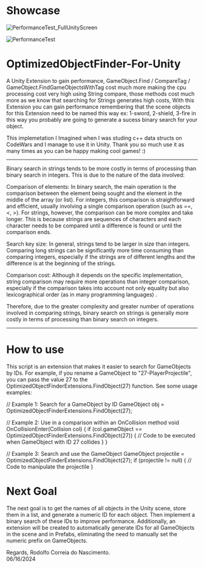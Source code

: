 # Showcase

![PerformanceTest_FullUnityScreen](https://github.com/RodolfoCorreiaNascimento/OptimizedObjectFinder-For-Unity/assets/64981849/dde91652-90e4-4f21-ba48-70545506c47b)

![PerformanceTest](https://github.com/RodolfoCorreiaNascimento/OptimizedObjectFinder-For-Unity/assets/64981849/4bbc5fab-9d33-41f9-9eed-81b2e514a54f)

# OptimizedObjectFinder-For-Unity
A Unity Extension to gain performance, GameObject.Find / CompareTag / GameObject.FindGameObjectsWithTag cost much more making the cpu processing cost very high using String compare, those methods cost much more as we know that searching for Strings generates high costs, With this Extension you can gain performance remembering that the scene objects for this Extension need to be named this way ex: 1-sword, 2-shield, 3-fire in this way you probably are going to generate a sucess binary search for your object.

This implemetation I Imagined when I was studing c++ data structs on CodeWars and I manage to use it in Unity. Thank you so much use it as many times as you can be happy making cool games! :)

-----------------------------------------------------------------------------------------------------------------------------------------------------------------------------------------------------------------------------------------------------
Binary search in strings tends to be more costly in terms of processing than binary search in integers. This is due to the nature of the data involved:

Comparison of elements: In binary search, the main operation is the comparison between the element being sought and the element in the middle of the array (or list). For integers, this comparison is straightforward and efficient, usually involving a single comparison operation (such as ==, <, >). For strings, however, the comparison can be more complex and take longer. This is because strings are sequences of characters and each character needs to be compared until a difference is found or until the comparison ends.

Search key size: In general, strings tend to be larger in size than integers. Comparing long strings can be significantly more time consuming than comparing integers, especially if the strings are of different lengths and the difference is at the beginning of the strings.

Comparison cost: Although it depends on the specific implementation, string comparison may require more operations than integer comparison, especially if the comparison takes into account not only equality but also lexicographical order (as in many programming languages) .

Therefore, due to the greater complexity and greater number of operations involved in comparing strings, binary search on strings is generally more costly in terms of processing than binary search on integers.

-----------------------------------------------------------------------------------------------------------------------------------------------------------------------------------------------------------------------------------------------------

# How to use

This script is an extension that makes it easier to search for GameObjects by IDs. For example, if you rename a GameObject to "27-PlayerProjectile", you can pass the value 27 to the OptimizedObjectFinderExtensions.FindObject(27) function. See some usage examples:

// Example 1: Search for a GameObject by ID
GameObject obj = OptimizedObjectFinderExtensions.FindObject(27);

// Example 2: Use in a comparison within an OnCollision method
void OnCollisionEnter(Collision col) {
    if (col.gameObject == OptimizedObjectFinderExtensions.FindObject(27)) {
        // Code to be executed when GameObject with ID 27 collides
    }
}

// Example 3: Search and use the GameObject
GameObject projectile = OptimizedObjectFinderExtensions.FindObject(27);
if (projectile != null) {
    // Code to manipulate the projectile
}

# Next Goal

The next goal is to get the names of all objects in the Unity scene, store them in a list, and generate a numeric ID for each object. Then implement a binary search of these IDs to improve performance. Additionally, an extension will be created to automatically generate IDs for all GameObjects in the scene and in Prefabs, eliminating the need to manually set the numeric prefix on GameObjects.

Regards, Rodolfo Correia do Nascimento.  
06/16/2024
